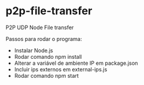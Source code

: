 # p2p-file-transfer
P2P UDP Node File transfer

Passos para rodar o programa:
- Instalar Node.js
- Rodar comando npm install
- Alterar a variável de ambiente IP em package.json
- Incluir ips externos em external-ips.js
- Rodar comando npm start
